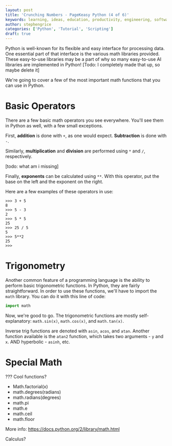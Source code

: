 ```yaml
---
layout: post
title: 'Crunching Numbers - PageKeasy Python (4 of 6)'
keywords: learning, ideas, education, productivity, engineering, software engineering, technology, python, scripting, pagekey, pagekeasy, math, mathematics
author: stephengrice
categories: ['Python', 'Tutorial', 'Scripting']
draft: true
---
```


Python is well-known for its flexible and easy interface for processing data. One essential part of that interface is the various math libraries provided. These easy-to-use libraries may be a part of why so many easy-to-use AI libraries are implemented in Python! [Todo: I completely made that up, so maybe delete it]

We're going to cover a few of the most important math functions that you can use in Python.

# Basic Operators

There are a few basic math operators you see everywhere. You'll see them in Python as well, with a few small exceptions.

First, **addition** is done with `+`, as one would expect. **Subtraction** is done with `-`.

Similarly, **multiplication** and **division** are performed using `*` and `/`, respectively.

[todo: what am i missing]

Finally, **exponents** can be calculated using `**`. With this operator, put the base on the left and the exponent on the right.

Here are a few examples of these operators in use:

```
>>> 3 + 5
8
>>> 5 - 3
2
>>> 5 * 5
25
>>> 25 / 5
5
>>> 5**2
25
>>>
```

# Trigonometry

Another common feature of a programming language is the ability to perform basic trigonometric functions. In Python, they are fairly straightforward. In order to use these functions, we'll have to import the `math` library. You can do it with this line of code:

```python
import math
```

Now, we're good to go. The trigonometric functions are mostly self-explanatory: `math.sin(x)`, `math.cos(x)`, and `math.tan(x)`.

Inverse trig functions are denoted with `asin`, `acos`, and `atan`. Another function available is the `atan2` function, which takes two arguments - `y` and `x`. AND hyperbolic - `asinh`, etc.

# Special Math

??? Cool functions?

* Math.factorial(x)
* math.degrees(radians)
* math.radians(degrees)
* math.pi
* math.e
* math.ceil
* math.floor

More info: https://docs.python.org/2/library/math.html


Calculus?
